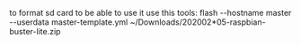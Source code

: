 to format sd card to be able to use it 
use this tools: 
flash --hostname master --userdata master-template.yml ~/Downloads/202002*05-raspbian-buster-lite.zip
